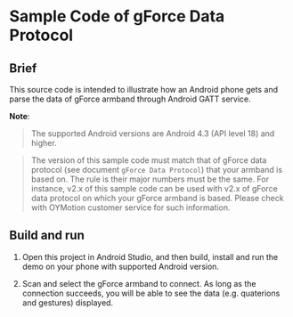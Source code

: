 # Sample Code of gForce Data Protocol

## Brief
This source code is intended to illustrate how an Android phone gets and 
parse the data of gForce armband through Android GATT service.



**Note**:
> The supported Android versions are Android 4.3 (API level 18) and higher.

> The version of this sample code must match that of gForce data protocol
>  (see document `gForce Data Protocol`) that your armband is based on.
> The rule is their major numbers must be the same. For instance, v2.x of 
> this sample code can be used with v2.x of gForce data protocol on which
> your gForce armband is based. Please check with OYMotion customer service
> for such information.

## Build and run
1. Open this project in Android Studio, and then build, install and run the demo
on your phone with supported Android version.

2. Scan and select the gForce armband to connect. As long as the connection
   succeeds, you will be able to see the data (e.g. quaterions and gestures)
   displayed.

